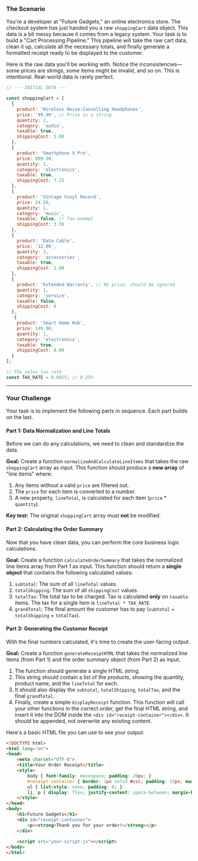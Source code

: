 ### The Scenario

You're a developer at "Future Gadgets," an online electronics store. The checkout system has just handed you a raw `shoppingCart` data object. This data is a bit messy because it comes from a legacy system. Your task is to build a "Cart Processing Pipeline." This pipeline will take the raw cart data, clean it up, calculate all the necessary totals, and finally generate a formatted receipt ready to be displayed to the customer.

Here is the raw data you'll be working with. Notice the inconsistencies—some prices are strings, some items might be invalid, and so on. This is intentional. Real-world data is rarely perfect.

```javascript
// --- INITIAL DATA ---

const shoppingCart = [
  {
    product: 'Wireless Noise-Cancelling Headphones',
    price: '99.99', // Price is a string
    quantity: 2,
    category: 'audio',
    taxable: true,
    shippingCost: 5.00
  },
  {
    product: 'Smartphone X Pro',
    price: 899.50,
    quantity: 1,
    category: 'electronics',
    taxable: true,
    shippingCost: 7.25
  },
  {
    product: 'Vintage Vinyl Record',
    price: 24.50,
    quantity: 1,
    category: 'music',
    taxable: false, // Tax-exempt
    shippingCost: 3.50
  },
  {
    product: 'Data Cable',
    price: '12.00',
    quantity: 3,
    category: 'accessories',
    taxable: true,
    shippingCost: 2.00
  },
  {
    product: 'Extended Warranty', // No price, should be ignored
    quantity: 1,
    category: 'service',
    taxable: false,
    shippingCost: 0
  },
   {
    product: 'Smart Home Hub',
    price: 149.00,
    quantity: 1,
    category: 'electronics',
    taxable: true,
    shippingCost: 8.00
  }
];

// The sales tax rate
const TAX_RATE = 0.0825; // 8.25%
```

---

### Your Challenge

Your task is to implement the following parts in sequence. Each part builds on the last.

#### **Part 1: Data Normalization and Line Totals**

Before we can do any calculations, we need to clean and standardize the data.

**Goal:** Create a function `normalizeAndCalculateLineItems` that takes the raw `shoppingCart` array as input. This function should produce a **new array** of "line items" where:
1.  Any items without a valid `price` are filtered out.
2.  The `price` for each item is converted to a number.
3.  A new property, `lineTotal`, is calculated for each item (`price` * `quantity`).

**Key test:** The original `shoppingCart` array must **not** be modified.

#### **Part 2: Calculating the Order Summary**

Now that you have clean data, you can perform the core business logic calculations.

**Goal:** Create a function `calculateOrderSummary` that takes the normalized line items array from Part 1 as input. This function should return a **single object** that contains the following calculated values:
1.  `subtotal`: The sum of all `lineTotal` values.
2.  `totalShipping`: The sum of all `shippingCost` values.
3.  `totalTax`: The total tax to be charged. Tax is calculated **only** on `taxable` items. The tax for a single item is `lineTotal * TAX_RATE`.
4.  `grandTotal`: The final amount the customer has to pay (`subtotal` + `totalShipping` + `totalTax`).

#### **Part 3: Generating the Customer Receipt**

With the final numbers calculated, it's time to create the user-facing output.

**Goal:** Create a function `generateReceiptHTML` that takes the normalized line items (from Part 1) and the order summary object (from Part 2) as input.
1.  The function should generate a single HTML string.
2.  This string should contain a list of the products, showing the quantity, product name, and the `lineTotal` for each.
3.  It should also display the `subtotal`, `totalShipping`, `totalTax`, and the final `grandTotal`.
4.  Finally, create a simple `displayReceipt` function. This function will call your other functions in the correct order, get the final HTML string, and insert it into the DOM inside the `<div id="receipt-container"></div>`. It should be appended, not overwrite any existing content.

Here's a basic HTML file you can use to see your output:

```html
<!DOCTYPE html>
<html lang="en">
<head>
    <meta charset="UTF-8">
    <title>Your Order Receipt</title>
    <style>
        body { font-family: monospace; padding: 20px; }
        #receipt-container { border: 1px solid #ccc; padding: 15px; max-width: 400px; }
        ul { list-style: none; padding: 0; }
        li, p { display: flex; justify-content: space-between; margin-bottom: 5px; }
    </style>
</head>
<body>
    <h1>Future Gadgets</h1>
    <div id="receipt-container">
        <p><strong>Thank you for your order!</strong></p>
    </div>
    
    <script src="your-script.js"></script> 
</body>
</html>
```